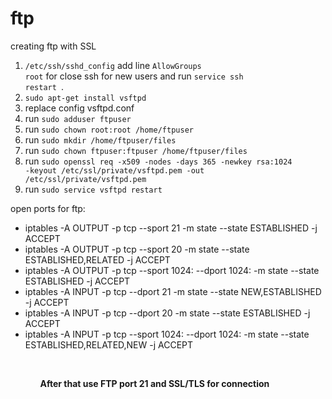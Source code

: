 # ftp
creating ftp with SSL

1) <code>/etc/ssh/sshd_config</code> add line <code>AllowGroups root</code> for close ssh for new users and run <code>service ssh restart
</code>. 
2) <code>sudo apt-get install vsftpd</code>
3) replace config vsftpd.conf
4) run <code>sudo adduser ftpuser</code>
5) run <code>sudo chown root:root /home/ftpuser</code>
6) run <code>sudo mkdir /home/ftpuser/files</code>
7) run <code>sudo chown ftpuser:ftpuser /home/ftpuser/files</code>
8) run <code>sudo openssl req -x509 -nodes -days 365 -newkey rsa:1024 -keyout /etc/ssl/private/vsftpd.pem -out /etc/ssl/private/vsftpd.pem</code>
9) run <code>sudo service vsftpd restart</code>

open ports for ftp:
<ul>
  <li>iptables -A OUTPUT -p tcp --sport 21 -m state --state ESTABLISHED -j ACCEPT</li>
  <li>iptables -A OUTPUT -p tcp --sport 20 -m state --state ESTABLISHED,RELATED -j ACCEPT</li>
  <li>iptables -A OUTPUT -p tcp --sport 1024: --dport 1024: -m state --state ESTABLISHED -j ACCEPT</li>
  <li>iptables -A INPUT -p tcp --dport 21 -m state --state NEW,ESTABLISHED -j ACCEPT</li></li>
  <li>iptables -A INPUT -p tcp --dport 20 -m state --state ESTABLISHED -j ACCEPT</li>
  <li>iptables -A INPUT -p tcp --sport 1024: --dport 1024: -m state --state ESTABLISHED,RELATED,NEW -j ACCEPT</li>
<ul>
<br>
<p><b>After that use FTP port 21 and SSL/TLS for connection</b></p>
